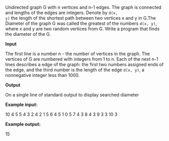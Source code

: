 Undirected graph G with n vertices and n-1 edges. The graph is connected and lengths
 of the edges are integers. Denote by <code>d(x, y)</code> the length of the shortest path between
 two vertices x and y in G.The Diameter of the graph G was called the greatest of the numbers <code>d(x, y)</code>,
 where x and y are two random vertices from G. Write a program that finds the diameter of the G.
 
<b>Input</b>

 The first line is a number n - the number of vertices
 in the graph. The vertices of G are numbered with integers from 1 to n.
 Each of the next n-1 lines describes a edge of the graph: the first two numbers assigned ends 
 of the edge, and the third number is the length of the edge <code>d(x, y)</code>, a nonnegative integer less than 1000.

 <b>Output </b>

On a single line of standard output to display searched diameter

<b>Example input:</b>

10 
4 5 5 
4 3 2 
4 2 1 
5 6 4 
5 1 0 
5 7 4 
3 8 4 
3 9 3 
3 10 3 

<b>Example output:</b>

15